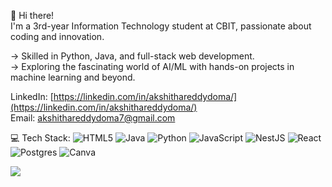 👋 Hi there!  
I'm a 3rd-year Information Technology student at CBIT, passionate about coding and innovation.   

-> Skilled in Python, Java, and full-stack web development.  
-> Exploring the fascinating world of AI/ML with hands-on projects in machine learning and beyond.


LinkedIn: [https://linkedin.com/in/akshithareddydoma/](https://linkedin.com/in/akshithareddydoma/)  
Email: [akshithareddydoma7@gmail.com](mailto:akshithareddydoma7@gmail.com)



💻 Tech Stack:
![HTML5](https://img.shields.io/badge/html5-%23E34F26.svg?style=flat&logo=html5&logoColor=white) ![Java](https://img.shields.io/badge/java-%23ED8B00.svg?style=flat&logo=openjdk&logoColor=white) ![Python](https://img.shields.io/badge/python-3670A0?style=flat&logo=python&logoColor=ffdd54) ![JavaScript](https://img.shields.io/badge/javascript-%23323330.svg?style=flat&logo=javascript&logoColor=%23F7DF1E) ![NestJS](https://img.shields.io/badge/nestjs-%23E0234E.svg?style=flat&logo=nestjs&logoColor=white) ![React](https://img.shields.io/badge/react-%2320232a.svg?style=flat&logo=react&logoColor=%2361DAFB) ![Postgres](https://img.shields.io/badge/postgres-%23316192.svg?style=flat&logo=postgresql&logoColor=white) ![Canva](https://img.shields.io/badge/Canva-%2300C4CC.svg?style=flat&logo=Canva&logoColor=white)

![](https://github-readme-stats.vercel.app/api/top-langs/?username=Domaakshithareddy&theme=tokyonight&hide_border=false&include_all_commits=false&count_private=false&layout=compact)
